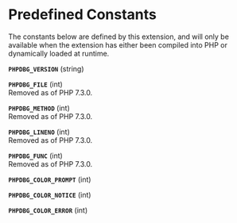 Predefined Constants
====================

The constants below are defined by this extension, and will only be
available when the extension has either been compiled into PHP or
dynamically loaded at runtime.

**`PHPDBG_VERSION`** (<span class="type">string</span>)  
<span class="simpara"> </span>

**`PHPDBG_FILE`** (<span class="type">int</span>)  
<span class="simpara"> Removed as of PHP 7.3.0. </span>

**`PHPDBG_METHOD`** (<span class="type">int</span>)  
<span class="simpara"> Removed as of PHP 7.3.0. </span>

**`PHPDBG_LINENO`** (<span class="type">int</span>)  
<span class="simpara"> Removed as of PHP 7.3.0. </span>

**`PHPDBG_FUNC`** (<span class="type">int</span>)  
<span class="simpara"> Removed as of PHP 7.3.0. </span>

**`PHPDBG_COLOR_PROMPT`** (<span class="type">int</span>)  
<span class="simpara"> </span>

**`PHPDBG_COLOR_NOTICE`** (<span class="type">int</span>)  
<span class="simpara"> </span>

**`PHPDBG_COLOR_ERROR`** (<span class="type">int</span>)  
<span class="simpara"> </span>
